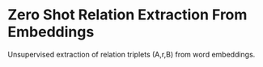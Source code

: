 # Zero Shot Relation Extraction From Embeddings

Unsupervised extraction of relation triplets (A,r,B) from word embeddings. 
